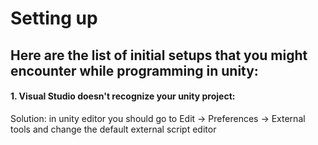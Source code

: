 # Setting up

## Here are the list of initial setups that you might encounter while programming in unity:


#### 1. Visual Studio doesn't recognize your unity project:

 Solution: in unity editor you should go to Edit -> Preferences -> External tools and change the default external script editor

 
